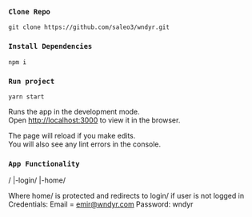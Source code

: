 ### `Clone Repo`

```
git clone https://github.com/saleo3/wndyr.git
```

### `Install Dependencies`

```
npm i
```

### `Run project`

```
yarn start
```

Runs the app in the development mode.\
Open [http://localhost:3000](http://localhost:3000) to view it in the browser.

The page will reload if you make edits.\
You will also see any lint errors in the console.

### `App Functionality`

/
|-login/
|-home/

Where home/ is protected and redirects to login/ if user is not logged in
Credentials:
Email = emir@wndyr.com
Password: wndyr
